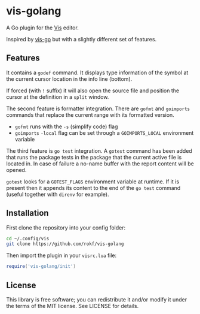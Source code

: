 # vis-golang

A Go plugin for the [Vis](https://github.com/martanne/vis) editor.

Inspired by [vis-go](https://gitlab.com/timoha/vis-go) but with a slightly different set of features.

## Features

It contains a `godef` command. It displays type information of the symbol at the current cursor location in the info line (bottom).

If forced (with `!` suffix) it will also open the source file and position the cursor at the definition in a `split` window.

The second feature is formatter integration. There are `gofmt` and `goimports` commands that replace the current range with its formatted version.

- `gofmt` runs with the `-s` (simplify code) flag
- `goimports` `-local` flag can be set through a `GOIMPORTS_LOCAL` environment variable

The third feature is `go test` integration. A `gotest` command has been added that runs the package tests in the package that the current active file is located in. In case of failure a no-name buffer with the report content will be opened.

`gotest` looks for a `GOTEST_FLAGS` environment variable at runtime. If it is present then it appends its content to the end of the `go test` command (useful together with `direnv` for example).

## Installation

First clone the repository into your config folder:

```sh
cd ~/.config/vis
git clone https://github.com/rokf/vis-golang
```

Then import the plugin in your `visrc.lua` file:

```lua
require('vis-golang/init')
```

## License

This library is free software; you can redistribute it and/or modify it under the terms of the MIT license. See LICENSE for details.
